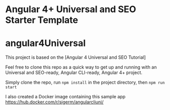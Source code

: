 # Angular 4+ Universal and SEO Starter Template
# angular4Universal

This project is based on the [Angular 4 Universal and SEO Tutorial]

Feel free to clone this repo as a quick way to get up and running with an Universal and SEO-ready, Angular CLI-ready, Angular 4+ project.

Simply clone the repo, run `npm install` in the project directory, then `npm run start`

I also created a Docker image containing this sample app
https://hub.docker.com/r/sigerm/angularcliuni/
